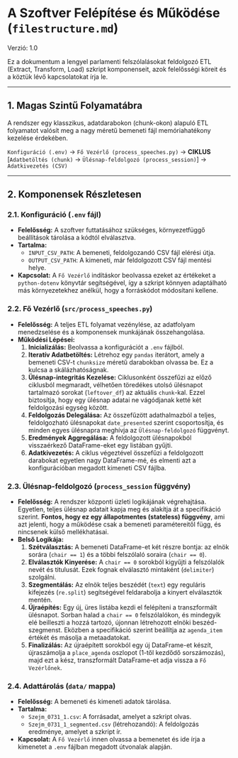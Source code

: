 # A Szoftver Felépítése és Működése (`filestructure.md`)

Verzió: 1.0

Ez a dokumentum a lengyel parlamenti felszólalásokat feldolgozó ETL (Extract, Transform, Load) szkript komponenseit, azok felelősségi köreit és a köztük lévő kapcsolatokat írja le.

---

## 1. Magas Szintű Folyamatábra

A rendszer egy klasszikus, adatdarabokon (chunk-okon) alapuló ETL folyamatot valósít meg a nagy méretű bemeneti fájl memóriahatékony kezelése érdekében.

`Konfiguráció (.env)` -> `Fő Vezérlő (process_speeches.py)` -> **CIKLUS** [`Adatbetöltés (chunk)` -> `Ülésnap-feldolgozó (process_session)`] -> `Adatkivezetés (CSV)`

---

## 2. Komponensek Részletesen

### 2.1. Konfiguráció (`.env` fájl)

-   **Felelősség:** A szoftver futtatásához szükséges, környezetfüggő beállítások tárolása a kódtól elválasztva.
-   **Tartalma:**
    -   `INPUT_CSV_PATH`: A bemeneti, feldolgozandó CSV fájl elérési útja.
    -   `OUTPUT_CSV_PATH`: A kimeneti, már feldolgozott CSV fájl mentési helye.
-   **Kapcsolat:** A `Fő Vezérlő` indításkor beolvassa ezeket az értékeket a `python-dotenv` könyvtár segítségével, így a szkript könnyen adaptálható más környezetekhez anélkül, hogy a forráskódot módosítani kellene.

### 2.2. Fő Vezérlő (`src/process_speeches.py`)

-   **Felelősség:** A teljes ETL folyamat vezénylése, az adatfolyam menedzselése és a komponensek munkájának összehangolása.
-   **Működési Lépései:**
    1.  **Inicializálás:** Beolvassa a konfigurációt a `.env` fájlból.
    2.  **Iteratív Adatbetöltés:** Létrehoz egy `pandas` iterátort, amely a bemeneti CSV-t `chunksize` méretű darabokban olvassa be. Ez a kulcsa a skálázhatóságnak.
    3.  **Ülésnap-integritás Kezelése:** Ciklusonként összefűzi az előző ciklusból megmaradt, vélhetően töredékes utolsó ülésnapot tartalmazó sorokat (`leftover_df`) az aktuális `chunk`-kal. Ezzel biztosítja, hogy egy ülésnap adatai ne vágódjanak ketté két feldolgozási egység között.
    4.  **Feldolgozás Delegálása:** Az összefűzött adathalmazból a teljes, feldolgozható ülésnapokat `date_presented` szerint csoportosítja, és minden egyes ülésnapra meghívja az `Ülésnap-feldolgozó` függvényt.
    5.  **Eredmények Aggregálása:** A feldolgozott ülésnapokból visszaérkező DataFrame-eket egy listában gyűjti.
    6.  **Adatkivezetés:** A ciklus végeztével összefűzi a feldolgozott darabokat egyetlen nagy DataFrame-mé, és elmenti azt a konfigurációban megadott kimeneti CSV fájlba.

### 2.3. Ülésnap-feldolgozó (`process_session` függvény)

-   **Felelősség:** A rendszer központi üzleti logikájának végrehajtása. Egyetlen, teljes ülésnap adatait kapja meg és alakítja át a specifikáció szerint. **Fontos, hogy ez egy állapotmentes (stateless) függvény**, ami azt jelenti, hogy a működése csak a bemeneti paramétereitől függ, és nincsenek külső mellékhatásai.
-   **Belső Logikája:**
    1.  **Szétválasztás:** A bemeneti DataFrame-et két részre bontja: az elnök sorára (`chair == 1`) és a többi felszólaló soraira (`chair == 0`).
    2.  **Elválasztók Kinyerése:** A `chair == 0` sorokból kigyűjti a felszólalók nevét és titulusát. Ezek fognak elválasztó mintaként (`delimiter`) szolgálni.
    3.  **Szegmentálás:** Az elnök teljes beszédét (`text`) egy reguláris kifejezés (`re.split`) segítségével feldarabolja a kinyert elválasztók mentén.
    4.  **Újraépítés:** Egy új, üres listába kezdi el felépíteni a transzformált ülésnapot. Sorban halad a `chair == 0` felszólalókon, és mindegyik elé beilleszti a hozzá tartozó, újonnan létrehozott elnöki beszéd-szegmenst. Eközben a specifikáció szerint beállítja az `agenda_item` értékét és másolja a metaadatokat.
    5.  **Finalizálás:** Az újraépített sorokból egy új DataFrame-et készít, újraszámolja a `place_agenda` oszlopot (1-től kezdődő sorszámozás), majd ezt a kész, transzformált DataFrame-et adja vissza a `Fő Vezérlőnek`.

### 2.4. Adattárolás (`data/` mappa)

-   **Felelősség:** A bemeneti és kimeneti adatok tárolása.
-   **Tartalma:**
    -   `Szejm_0731_1.csv`: A forrásadat, amelyet a szkript olvas.
    -   `Szejm_0731_1_segmented.csv` (létrehozandó): A feldolgozás eredménye, amelyet a szkript ír.
-   **Kapcsolat:** A `Fő Vezérlő` innen olvassa a bemenetet és ide írja a kimenetet a `.env` fájlban megadott útvonalak alapján.
